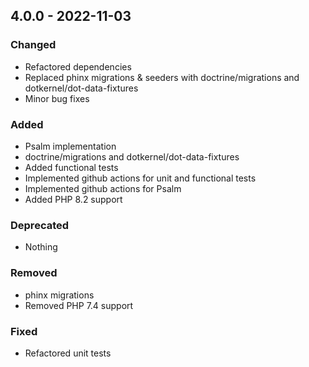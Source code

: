 ## 4.0.0 - 2022-11-03

### Changed
* Refactored dependencies
* Replaced phinx migrations & seeders with doctrine/migrations and dotkernel/dot-data-fixtures
* Minor bug fixes

### Added
* Psalm implementation
* doctrine/migrations and dotkernel/dot-data-fixtures
* Added functional tests
* Implemented github actions for unit and functional tests
* Implemented github actions for Psalm
* Added PHP 8.2 support

### Deprecated
* Nothing

### Removed
* phinx migrations
* Removed PHP 7.4 support

### Fixed
* Refactored unit tests

